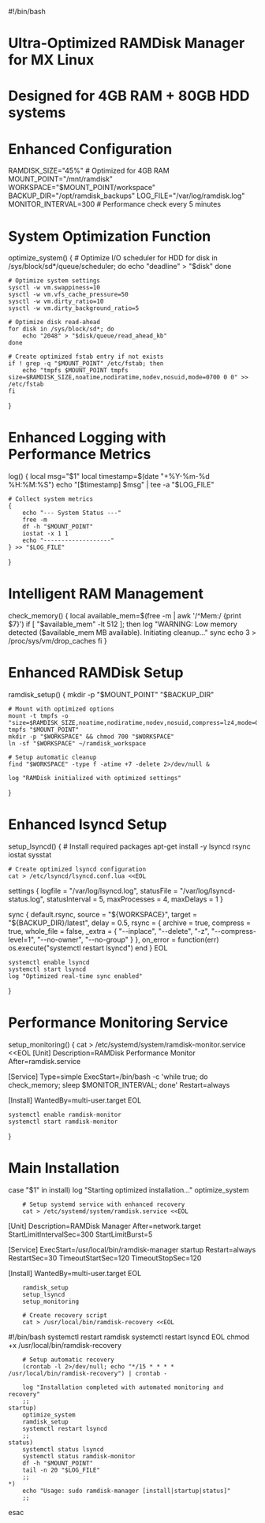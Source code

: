 #!/bin/bash
# Ultra-Optimized RAMDisk Manager for MX Linux
# Designed for 4GB RAM + 80GB HDD systems

# Enhanced Configuration
RAMDISK_SIZE="45%"  # Optimized for 4GB RAM
MOUNT_POINT="/mnt/ramdisk"
WORKSPACE="$MOUNT_POINT/workspace"
BACKUP_DIR="/opt/ramdisk_backups"
LOG_FILE="/var/log/ramdisk.log"
MONITOR_INTERVAL=300  # Performance check every 5 minutes

# System Optimization Function
optimize_system() {
    # Optimize I/O scheduler for HDD
    for disk in /sys/block/sd*/queue/scheduler; do
        echo "deadline" > "$disk"
    done

    # Optimize system settings
    sysctl -w vm.swappiness=10
    sysctl -w vm.vfs_cache_pressure=50
    sysctl -w vm.dirty_ratio=10
    sysctl -w vm.dirty_background_ratio=5
    
    # Optimize disk read-ahead
    for disk in /sys/block/sd*; do
        echo "2048" > "$disk/queue/read_ahead_kb"
    done
    
    # Create optimized fstab entry if not exists
    if ! grep -q "$MOUNT_POINT" /etc/fstab; then
        echo "tmpfs $MOUNT_POINT tmpfs size=$RAMDISK_SIZE,noatime,nodiratime,nodev,nosuid,mode=0700 0 0" >> /etc/fstab
    fi
}

# Enhanced Logging with Performance Metrics
log() {
    local msg="$1"
    local timestamp=$(date "+%Y-%m-%d %H:%M:%S")
    echo "[$timestamp] $msg" | tee -a "$LOG_FILE"
    
    # Collect system metrics
    {
        echo "--- System Status ---"
        free -m
        df -h "$MOUNT_POINT"
        iostat -x 1 1
        echo "-------------------"
    } >> "$LOG_FILE"
}

# Intelligent RAM Management
check_memory() {
    local available_mem=$(free -m | awk '/^Mem:/ {print $7}')
    if [ "$available_mem" -lt 512 ]; then
        log "WARNING: Low memory detected ($available_mem MB available). Initiating cleanup..."
        sync
        echo 3 > /proc/sys/vm/drop_caches
    fi
}

# Enhanced RAMDisk Setup
ramdisk_setup() {
    mkdir -p "$MOUNT_POINT" "$BACKUP_DIR"
    
    # Mount with optimized options
    mount -t tmpfs -o "size=$RAMDISK_SIZE,noatime,nodiratime,nodev,nosuid,compress=lz4,mode=0700" tmpfs "$MOUNT_POINT"
    mkdir -p "$WORKSPACE" && chmod 700 "$WORKSPACE"
    ln -sf "$WORKSPACE" ~/ramdisk_workspace
    
    # Setup automatic cleanup
    find "$WORKSPACE" -type f -atime +7 -delete 2>/dev/null &
    
    log "RAMDisk initialized with optimized settings"
}

# Enhanced lsyncd Setup
setup_lsyncd() {
    # Install required packages
    apt-get install -y lsyncd rsync iostat sysstat
    
    # Create optimized lsyncd configuration
    cat > /etc/lsyncd/lsyncd.conf.lua <<EOL
settings {
    logfile = "/var/log/lsyncd.log",
    statusFile = "/var/log/lsyncd-status.log",
    statusInterval = 5,
    maxProcesses = 4,
    maxDelays = 1
}

sync {
    default.rsync,
    source = "${WORKSPACE}",
    target = "${BACKUP_DIR}/latest",
    delay = 0.5,
    rsync = {
        archive = true,
        compress = true,
        whole_file = false,
        _extra = {
            "--inplace",
            "--delete",
            "-z",
            "--compress-level=1",
            "--no-owner",
            "--no-group"
        }
    },
    on_error = function(err)
        os.execute("systemctl restart lsyncd")
    end
}
EOL

    systemctl enable lsyncd
    systemctl start lsyncd
    log "Optimized real-time sync enabled"
}

# Performance Monitoring Service
setup_monitoring() {
    cat > /etc/systemd/system/ramdisk-monitor.service <<EOL
[Unit]
Description=RAMDisk Performance Monitor
After=ramdisk.service

[Service]
Type=simple
ExecStart=/bin/bash -c 'while true; do check_memory; sleep $MONITOR_INTERVAL; done'
Restart=always

[Install]
WantedBy=multi-user.target
EOL

    systemctl enable ramdisk-monitor
    systemctl start ramdisk-monitor
}

# Main Installation
case "$1" in
    install)
        log "Starting optimized installation..."
        optimize_system
        
        # Setup systemd service with enhanced recovery
        cat > /etc/systemd/system/ramdisk.service <<EOL
[Unit]
Description=RAMDisk Manager
After=network.target
StartLimitIntervalSec=300
StartLimitBurst=5

[Service]
ExecStart=/usr/local/bin/ramdisk-manager startup
Restart=always
RestartSec=30
TimeoutStartSec=120
TimeoutStopSec=120

[Install]
WantedBy=multi-user.target
EOL

        ramdisk_setup
        setup_lsyncd
        setup_monitoring
        
        # Create recovery script
        cat > /usr/local/bin/ramdisk-recovery <<EOL
#!/bin/bash
systemctl restart ramdisk
systemctl restart lsyncd
EOL
        chmod +x /usr/local/bin/ramdisk-recovery
        
        # Setup automatic recovery
        (crontab -l 2>/dev/null; echo "*/15 * * * * /usr/local/bin/ramdisk-recovery") | crontab -
        
        log "Installation completed with automated monitoring and recovery"
        ;;
    startup)
        optimize_system
        ramdisk_setup
        systemctl restart lsyncd
        ;;
    status)
        systemctl status lsyncd
        systemctl status ramdisk-monitor
        df -h "$MOUNT_POINT"
        tail -n 20 "$LOG_FILE"
        ;;
    *)
        echo "Usage: sudo ramdisk-manager [install|startup|status]"
        ;;
esac
